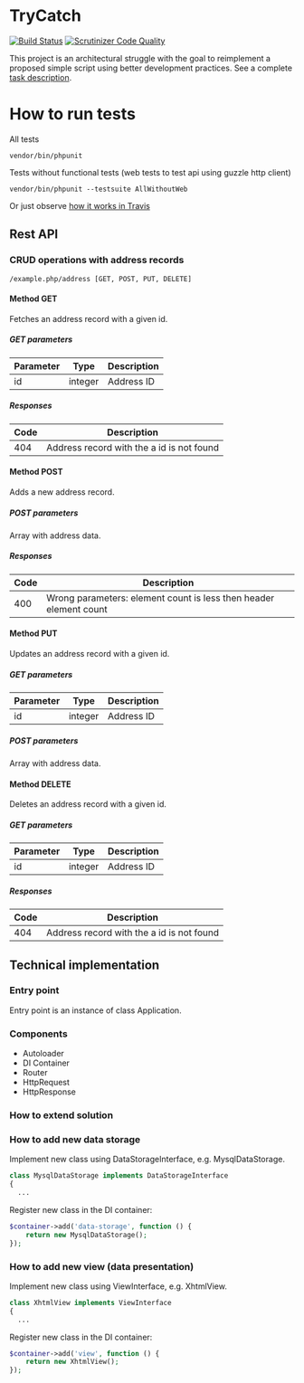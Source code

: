 # TryCatch
[![Build Status](https://travis-ci.org/AAstakhov/try-catch-test-task.svg?branch=master)](https://travis-ci.org/AAstakhov/try-catch-test-task)
[![Scrutinizer Code Quality](https://scrutinizer-ci.com/g/AAstakhov/try-catch-test-task/badges/quality-score.png?b=master)](https://scrutinizer-ci.com/g/AAstakhov/try-catch-test-task/?branch=master)


This project is an architectural struggle with the goal to reimplement
a proposed simple script using better development practices. See a complete 
[task description](Task.md).

# How to run tests

All tests

```
vendor/bin/phpunit
```

Tests without functional tests (web tests to test api using guzzle http client)

```
vendor/bin/phpunit --testsuite AllWithoutWeb
```

Or just observe [how it works in Travis](https://travis-ci.org/AAstakhov/try-catch-test-task)


## Rest API 

### CRUD operations with address records

```
/example.php/address [GET, POST, PUT, DELETE]
```

#### Method GET

Fetches an address record with a given id.

##### GET parameters

Parameter | Type    | Description
--------- | ------- | -----------
id        | integer | Address ID 
 
##### Responses

Code | Description
---- | -----------
404  | Address record with the a id is not found


#### Method POST

Adds a new address record.

##### POST parameters

Array with address data.
 
 
##### Responses

Code | Description
---- | -----------
400  | Wrong parameters: element count is less then header element count



#### Method PUT

Updates an address record with a given id.

##### GET parameters

Parameter | Type    | Description
--------- | ------- | -----------
id        | integer | Address ID 

##### POST parameters

Array with address data.




#### Method DELETE

Deletes an address record with a given id.

##### GET parameters

Parameter | Type    | Description
--------- | ------- | -----------
id        | integer | Address ID 
 
##### Responses

Code | Description
---- | -----------
404  | Address record with the a id is not found


## Technical implementation

### Entry point

Entry point is an instance of class Application.

### Components

* Autoloader
* DI Container
* Router
* HttpRequest
* HttpResponse

### How to extend solution

### How to add new data storage

Implement new class using DataStorageInterface, e.g. MysqlDataStorage.

```php
class MysqlDataStorage implements DataStorageInterface
{
  ...
```

Register new class in the DI container:

```php
$container->add('data-storage', function () {
    return new MysqlDataStorage();
});
```

### How to add new view (data presentation)

Implement new class using ViewInterface, e.g. XhtmlView.

```php
class XhtmlView implements ViewInterface
{
  ...
```

Register new class in the DI container:

```php
$container->add('view', function () {
    return new XhtmlView();
});
```
